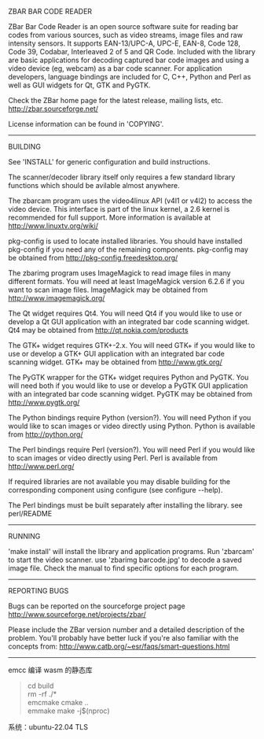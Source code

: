 ZBAR BAR CODE READER

ZBar Bar Code Reader is an open source software suite for reading bar
codes from various sources, such as video streams, image files and raw
intensity sensors. It supports EAN-13/UPC-A, UPC-E, EAN-8, Code 128,
Code 39, Codabar, Interleaved 2 of 5 and QR Code.  Included with the
library are basic applications for decoding captured bar code images and
using a video device (eg, webcam) as a bar code scanner.  For application
developers, language bindings are included for C, C++, Python and Perl
as well as GUI widgets for Qt, GTK and PyGTK.

Check the ZBar home page for the latest release, mailing lists, etc.
    http://zbar.sourceforge.net/

License information can be found in 'COPYING'.

---
BUILDING

See 'INSTALL' for generic configuration and build instructions.

The scanner/decoder library itself only requires a few standard
library functions which should be avilable almost anywhere.

The zbarcam program uses the video4linux API (v4l1 or v4l2) to access
the video device.  This interface is part of the linux kernel, a 2.6
kernel is recommended for full support.  More information is available
at
    http://www.linuxtv.org/wiki/

pkg-config is used to locate installed libraries.  You should have
installed pkg-config if you need any of the remaining components.
pkg-config may be obtained from
    http://pkg-config.freedesktop.org/

The zbarimg program uses ImageMagick to read image files in many
different formats.  You will need at least ImageMagick version 6.2.6
if you want to scan image files.  ImageMagick may be obtained from
    http://www.imagemagick.org/

The Qt widget requires Qt4.  You will need Qt4 if you would like to
use or develop a Qt GUI application with an integrated bar code
scanning widget.  Qt4 may be obtained from
    http://qt.nokia.com/products

The GTK+ widget requires GTK+-2.x.  You will need GTK+ if you would
like to use or develop a GTK+ GUI application with an integrated bar
code scanning widget.  GTK+ may be obtained from
    http://www.gtk.org/

The PyGTK wrapper for the GTK+ widget requires Python and PyGTK.  You
will need both if you would like to use or develop a PyGTK GUI
application with an integrated bar code scanning widget.  PyGTK may be
obtained from
    http://www.pygtk.org/

The Python bindings require Python (version?).  You will need Python
if you would like to scan images or video directly using Python.
Python is available from
    http://python.org/

The Perl bindings require Perl (version?).  You will need Perl if you
would like to scan images or video directly using Perl.  Perl is
available from
    http://www.perl.org/

If required libraries are not available you may disable building for
the corresponding component using configure (see configure --help).

The Perl bindings must be built separately after installing the
library.  see
    perl/README

--- 
RUNNING

'make install' will install the library and application programs.  Run
'zbarcam' to start the video scanner.  use 'zbarimg barcode.jpg' to
decode a saved image file.  Check the manual to find specific options
for each program.

--- 
REPORTING BUGS

Bugs can be reported on the sourceforge project page
    http://www.sourceforge.net/projects/zbar/

Please include the ZBar version number and a detailed description of
the problem.  You'll probably have better luck if you're also familiar
with the concepts from:
    http://www.catb.org/~esr/faqs/smart-questions.html

---

emcc 编译 wasm 的静态库
>cd build     
>rm -rf ./*   
>emcmake cmake ..   
>emmake make -j$(nproc)   

系统：ubuntu-22.04 TLS


